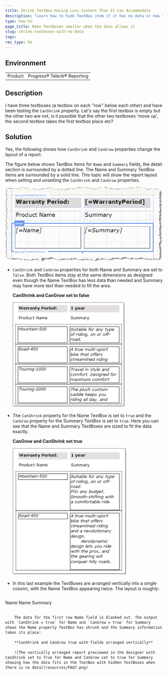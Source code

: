```yaml
---
title: Shrink TextBox Having Less Content Than It Can Accommodate
description: "Learn how to hide TextBox item if it has no data or how to shrink it if the data is less than what the item can accommodate."
type: how-to
page_title: Make TextBoxes smaller when the data allows it
slug: shrink-textboxes-with-no-data
tags: 
res_type: kb
---
```


## Environment

<table>
	<tr>
		<td>Product</td>
		<td>Progress® Telerik® Reporting </td>
	</tr>
</table>

## Description

I have three textboxes (a textbox on each "row" below each other) and have been testing the `CanShrink` property. Let's say the first textbox is empty but the other two are not, is it possible that the other two textboxes 'move up', the second textbox takes the first textbox place etc?

## Solution

Yes, the following shows how `CanShrink` and `CanGrow` properties change the layout of a report.

The figure below shows TextBox items for `Name` and `Summary` fields, the detail section is surrounded by a dotted line. The Name and Summary TextBox items are surrounded by a solid line. This topic will show the report layout when setting and unsetting the `CanShrink` and `CanGrow` properties.

![The sample report in design time of the Report Designer](resources/FAQ4.png)

* `CanShrink` and `CanGrow` properties for both Name and Summary are set to `false`. Both TextBox items stay at the same dimensions as designed even though the Name TextBox has less data than needed and Summary may have more text than needed to fill the area.

	**CanShrink and CanGrow set to false**

	![The report previewed in the designer with TextBoxes CanShrink and CanGrow set to false showing only the content that fits within the TextBox boundaries](resources/FAQ5.png)

* The `CanShrink` property for the Name TextBox is set to `true` and the `CanGrow` property for the Summary TextBox is set to `true`. Here you can see that the Name and Summary TextBoxes are sized to fit the data exactly.

	**CanGrow and CanShrink set true**

	![The report previewed in the designer with TextBoxes CanShrink and CanGrow set to true showing exact fit based on the data](resources/FAQ6.png)

* In this last example the TextBoxes are arranged vertically into a single column, with the Name TextBox appearing twice. The layout is roughly:

	````
Name
	Name
	Summary
````

	The data for the first row Name field is blanked out. The output with `CanShrink = true` for Name and `CanGrow = true` for Summary shows the Name property TextBox has shrunk and the Summary information takes its place:

	**CanShrink and CanGrow true with fields arranged vertically**

	![The vertically arranged report previewed in the designer with CanShrink set to True for Name and CanGrow set to true for Summary showing how the data fits in the TextBox with hidden TextBoxes when there is no data](resources/FAQ7.png)
